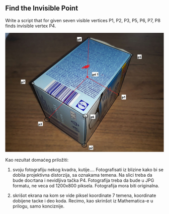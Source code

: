 ## Find the Invisible Point

Write a script that for given seven visible vertices P1, P2, P3, P5, P6, P7, P8 finds invisible vertex P4.

![The box](img.jpg)

Kao rezultat domaćeg priložiti:

1. svoju fotografiju nekog kvadra, kutije.... Fotografisati iz blizine kako bi se dobila projektivna distorzija, sa oznakama temena. Na slici treba da bude docrtana i nevidljiva tačka P4. Fotografija treba da bude u  JPG formatu, ne veca od 1200x800 piksela. Fotografija mora biti originalna.

2. skrišot ekrana  na kom se vide piksel koordinate 7 temena, koordinate dobijene tacke i deo koda. Recimo, kao skrinšot iz Mathematica-e u prilogu, samo konciznije.